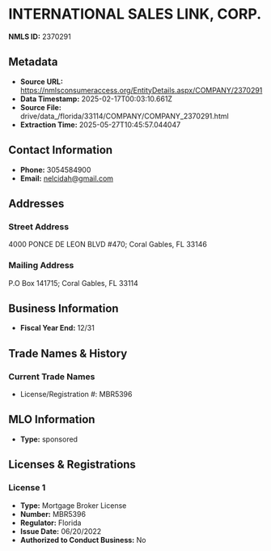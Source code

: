 # INTERNATIONAL SALES LINK, CORP.

**NMLS ID:** 2370291

## Metadata
- **Source URL:** https://nmlsconsumeraccess.org/EntityDetails.aspx/COMPANY/2370291
- **Data Timestamp:** 2025-02-17T00:03:10.661Z
- **Source File:** drive/data_/florida/33114/COMPANY/COMPANY_2370291.html
- **Extraction Time:** 2025-05-27T10:45:57.044047

## Contact Information
- **Phone:** 3054584900
- **Email:** nelcidah@gmail.com

## Addresses
### Street Address
4000 PONCE DE LEON BLVD #470; Coral Gables, FL 33146

### Mailing Address
P.O Box 141715; Coral Gables, FL 33114

## Business Information
- **Fiscal Year End:** 12/31

## Trade Names & History
### Current Trade Names
- License/Registration #: MBR5396

## MLO Information
- **Type:** sponsored

## Licenses & Registrations

### License 1
- **Type:** Mortgage Broker License
- **Number:** MBR5396
- **Regulator:** Florida
- **Issue Date:** 06/20/2022
- **Authorized to Conduct Business:** No
